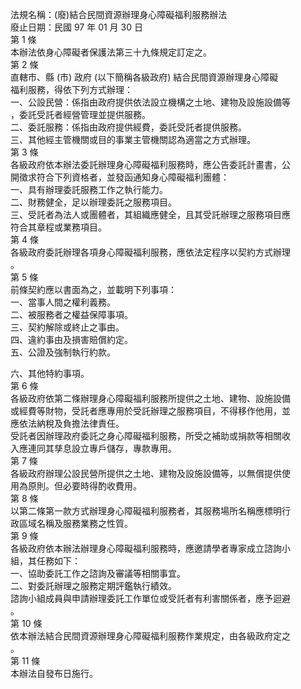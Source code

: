 法規名稱：(廢)結合民間資源辦理身心障礙福利服務辦法  
廢止日期：民國 97 年 01 月 30 日  
第 1 條  
本辦法依身心障礙者保護法第三十九條規定訂定之。  
第 2 條  
直轄市、縣 (市) 政府 (以下簡稱各級政府) 結合民間資源辦理身心障礙  
福利服務，得依下列方式辦理：  
一、公設民營：係指由政府提供依法設立機構之土地、建物及設施設備等  
，委託受託者經營管理並提供服務。  
二、委託服務：係指由政府提供經費，委託受託者提供服務。  
三、其他經主管機關或目的事業主管機關認為適當之方式辦理。  
第 3 條  
各級政府依本辦法委託辦理身心障礙福利服務時，應公告委託計畫書，公  
開徵求符合下列資格者，並發函通知身心障礙福利團體：  
一、具有辦理委託服務工作之執行能力。  
二、財務健全，足以辦理委託之服務項目。  
三、受託者為法人或團體者，其組織應健全，且其受託辦理之服務項目應  
符合其章程或業務項目。  
第 4 條  
各級政府委託辦理各項身心障礙福利服務，應依法定程序以契約方式辦理  
。  
第 5 條  
前條契約應以書面為之，並載明下列事項：  
一、當事人間之權利義務。  
二、被服務者之權益保障事項。  
三、契約解除或終止之事由。  
四、違約事由及損害賠償約定。  
五、公證及強制執行約款。  


六、其他特約事項。  
第 6 條  
各級政府依第二條辦理身心障礙福利服務所提供之土地、建物、設施設備  
或經費等財物，受託者應專用於受託辦理之服務項目，不得移作他用，並  
應依法納稅及負擔法律責任。  
受託者因辦理政府委託之身心障礙福利服務，所受之補助或捐款等相關收  
入應連同其孳息設立專戶儲存，專款專用。  
第 7 條  
各級政府辦理公設民營所提供之土地、建物及設施設備等，以無償提供使  
用為原則。但必要時得酌收費用。  
第 8 條  
以第二條第一款方式辦理身心障礙福利服務者，其服務場所名稱應標明行  
政區域名稱及服務業務之性質。  
第 9 條  
各級政府依本辦法辦理身心障礙福利服務時，應邀請學者專家成立諮詢小  
組，其任務如下：  
一、協助委託工作之諮詢及審議等相關事宜。  
二、對委託辦理之服務定期評鑑執行績效。  
諮詢小組成員與申請辦理委託工作單位或受託者有利害關係者，應予迴避  
。  
第 10 條  
依本辦法結合民間資源辦理身心障礙福利服務作業規定，由各級政府定之  
。  
第 11 條  
本辦法自發布日施行。  


